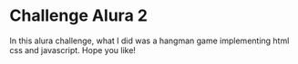 # Challenge Alura 2
 
 In this alura challenge, what I did was a hangman game implementing html css and javascript.
 Hope you like!
